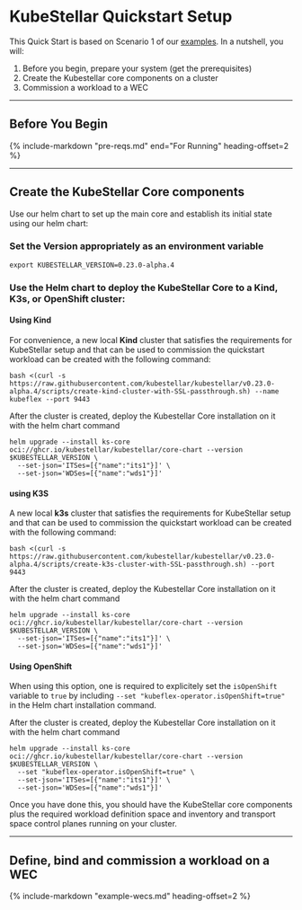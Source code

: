 # KubeStellar Quickstart Setup

This Quick Start is based on Scenario 1 of our [examples](examples.md).
In a nutshell, you will:

  1. Before you begin, prepare your system (get the prerequisites)
  2. Create the Kubestellar core components on a cluster
  3. Commission a workload to a WEC

---
## Before You Begin


{%
    include-markdown "pre-reqs.md"
    end="For Running"
    heading-offset=2
%}

---

## Create the KubeStellar Core components

Use our helm chart to set up the main core and establish its initial state using our helm chart:

### Set the Version appropriately as an environment variable

```shell
export KUBESTELLAR_VERSION=0.23.0-alpha.4
```
### Use the Helm chart  to deploy the KubeStellar Core to a Kind, K3s, or OpenShift cluster:

#### Using Kind

For convenience, a new local **Kind** cluster that satisfies the requirements for KubeStellar setup
and that can be used to commission the quickstart workload can be created with the following command:

```shell
bash <(curl -s https://raw.githubusercontent.com/kubestellar/kubestellar/v0.23.0-alpha.4/scripts/create-kind-cluster-with-SSL-passthrough.sh) --name kubeflex --port 9443
```
After the cluster is created, deploy the Kubestellar Core installation on it with the helm chart command

```shell
helm upgrade --install ks-core oci://ghcr.io/kubestellar/kubestellar/core-chart --version $KUBESTELLAR_VERSION \
  --set-json='ITSes=[{"name":"its1"}]' \
  --set-json='WDSes=[{"name":"wds1"}]'
```

#### using K3S

A new local **k3s** cluster that satisfies the requirements for KubeStellar setup
and that can be used to commission the quickstart workload can be created with the following command:

```shell
bash <(curl -s https://raw.githubusercontent.com/kubestellar/kubestellar/v0.23.0-alpha.4/scripts/create-k3s-cluster-with-SSL-passthrough.sh) --port 9443
```
After the cluster is created, deploy the Kubestellar Core installation on it with the helm chart command

```shell
helm upgrade --install ks-core oci://ghcr.io/kubestellar/kubestellar/core-chart --version $KUBESTELLAR_VERSION \
  --set-json='ITSes=[{"name":"its1"}]' \
  --set-json='WDSes=[{"name":"wds1"}]'
```

#### Using OpenShift

When using this option, one is required to explicitely set the `isOpenShift` variable to `true` by including `--set "kubeflex-operator.isOpenShift=true"` in the Helm chart installation command.

After the cluster is created, deploy the Kubestellar Core installation on it with the helm chart command

```shell
helm upgrade --install ks-core oci://ghcr.io/kubestellar/kubestellar/core-chart --version $KUBESTELLAR_VERSION \
  --set "kubeflex-operator.isOpenShift=true" \ 
  --set-json='ITSes=[{"name":"its1"}]' \
  --set-json='WDSes=[{"name":"wds1"}]'
```

Once you have done this, you should have the KubeStellar core components plus the required workload definition space and inventory and transport space control planes running on your cluster.

---

## Define, bind and commission a workload on a WEC

  {%
    include-markdown "example-wecs.md"
    heading-offset=2
  %}

